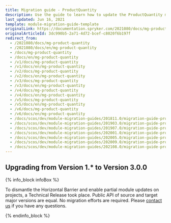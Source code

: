 ```yaml
---
title: Migration guide - ProductQuantity
description: Use the guide to learn how to update the ProductQuantity module.
last_updated: Jun 16, 2021
template: module-migration-guide-template
originalLink: https://documentation.spryker.com/2021080/docs/mg-product-quantity
originalArticleId: 3dc990b5-2a71-4d72-bcef-c8020f6b197f
redirect_from:
  - /2021080/docs/mg-product-quantity
  - /2021080/docs/en/mg-product-quantity
  - /docs/mg-product-quantity
  - /docs/en/mg-product-quantity
  - /v1/docs/mg-product-quantity
  - /v1/docs/en/mg-product-quantity
  - /v2/docs/mg-product-quantity
  - /v2/docs/en/mg-product-quantity
  - /v3/docs/mg-product-quantity
  - /v3/docs/en/mg-product-quantity
  - /v4/docs/mg-product-quantity
  - /v4/docs/en/mg-product-quantity
  - /v5/docs/mg-product-quantity
  - /v5/docs/en/mg-product-quantity
  - /v6/docs/mg-product-quantity
  - /v6/docs/en/mg-product-quantity
  - /docs/scos/dev/module-migration-guides/201811.0/migration-guide-productquantity.html
  - /docs/scos/dev/module-migration-guides/201903.0/migration-guide-productquantity.html
  - /docs/scos/dev/module-migration-guides/201907.0/migration-guide-productquantity.html
  - /docs/scos/dev/module-migration-guides/202001.0/migration-guide-productquantity.html
  - /docs/scos/dev/module-migration-guides/202005.0/migration-guide-productquantity.html
  - /docs/scos/dev/module-migration-guides/202009.0/migration-guide-productquantity.html
  - /docs/scos/dev/module-migration-guides/202108.0/migration-guide-productquantity.html
---
```


## Upgrading from Version 1.* to Version 3.0.0

{% info_block infoBox %}

To dismantle the Horizontal Barrier and enable partial module updates on projects, a Technical Release took place. Public API of source and target major versions are equal. No migration efforts are required. Please [contact us](https://spryker.com/en/support/) if you have any questions.

{% endinfo_block %}
